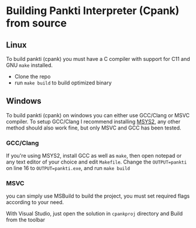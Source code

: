 # Building Pankti Interpreter (Cpank) from source


## Linux 
To build pankti (cpank) you must have a C compiler with support for C11 and 
GNU `make` installed.

* Clone the repo
* run `make build` to build optimized binary

## Windows
To build pankti (cpank) on windows you can either use GCC/Clang or MSVC compiler.
To setup GCC/Clang I recommend installing [MSYS2](https://www.msys2.org/), any 
other method should also work fine, but only MSVC and GCC has been tested.

### GCC/Clang

If you're using MSYS2, install GCC as well as `make`, then open notepad or any 
text editor of your choice and edit `Makefile`. Change the `OUTPUT=pankti` on 
line 16 to `OUTPUT=pankti.exe`, and run `make build`

### MSVC 
you can simply use MSBuild to build the project, you must set required flags
according to your need.

With Visual Studio, just open the solution in `cpankproj` directory and Build 
from the toolbar

